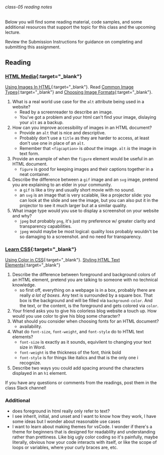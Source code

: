 ###### class-05 reading notes

Below you will find some reading material, code samples, and some additional resources that support the topic for this class and the upcoming lecture.

Review the Submission Instructions for guidance on completing and submitting this assignment.

## Reading

### [HTML Media](https://developer.mozilla.org/en-US/docs/Learn/HTML/Multimedia_and_embedding){:target="_blank"}

[Using Images In HTML](https://developer.mozilla.org/en-US/docs/Learn/HTML/Multimedia_and_embedding/Images_in_HTML){:target="_blank"}.
Read [Common Image Types](https://developer.mozilla.org/en-US/docs/Web/Media/Formats/Image_types){:target="_blank"} and [Choosing Image Formats](https://developer.mozilla.org/en-US/docs/Web/Media/Formats/Image_types#choosing_an_image_format){:target="_blank"}.

1. What is a real world use case for the `alt` attribute being used in a website?
    - Read by a screenreader to describe an image.
    - You've got a problem and your html can't find your image, dislaying your `alt` as a backup.
1. How can you improve accessibility of images in an HTML document?
    - Provide an `alt` that is nice and descriptive.
    - Probably don't use a `title` as they are harder to access, at least don't use one in place of an `alt`.
    - Remember that `<figcaption>` is *about* the image. `alt` *is* the image in text form.
1. Provide an example of when the `figure` element would be useful in an HTML document.
    - `figure` is good for keeping images and their captions together in a neat container.
1. Describe the difference between a `gif` image and an `svg` image, pretend you are explaining to an elder in your community.
    - a `gif` is like a tiny and usually short movie with no sound.
    - an `svg` is an image that is very scalable, like a projector slide: you can look at the slide and see the image, but you can also put it in the projector to see it much larger but at a similar quality.
1. What image type would you use to display a screenshot on your website and why?
    - `jpeg` but probably `png`, it's just my preference w/ greater clarity and transparency capabilities.
    - `jpeg` would maybe be most logical: quality loss probably wouldn't be so damaging to a screenshot. and no need for transparency.

### [Learn CSS](https://developer.mozilla.org/en-US/docs/Learn/CSS){:target="_blank"}

[Using Color in CSS](https://developer.mozilla.org/en-US/docs/Web/CSS/CSS_Colors/Applying_color){:target="_blank"}.
[Styling HTML Text Elements](https://developer.mozilla.org/en-US/docs/Learn/CSS/Styling_text/Fundamentals){:target="_blank"}

1. Describe the difference between foreground and background colors of an HTML element, pretend you are talking to someone with no technical knowledge.
    - so first off, everything on a webpage is in a box, probably there are really *a lot of boxes*. Any text is surrounded by a square box. That box is the background and will be filled via `background-color`. And the text, or the content, is the foreground and gets colored via `color`.
1. Your friend asks you to give his colorless blog website a touch up.  How would you use color to give his blog some character?
    <!-- - I would collaborate with them on a color scheme with a very reasonable color combo for blog text and blog background, good contrast. -->
1. What should you consider when choosing fonts for an HTML document?
    - availability. 
1. What do `font-size`, `font-weight`, and `font-style` do to HTML text elements?
    - `font-size` is exactly as it sounds, equivilent to changing your text size in Word.
    - `font-weight` is the thickness of the font, think bold
    - `font-style` is for things like italics and that is the only one i recognize.
1. Describe two ways you could add spacing around the characters displayed in an `h1` element.

If you have any questions or comments  from the readings, post them in the class Slack channel!

### Additional

- does foreground in html really only refer to text?
- I see inherit, initial, and unset and I want to know how they work, I have some ideas but I wonder about reasonable use cases
- I want to learn about making themes for vsCode. I wonder if there's a theme for beginners that is designed for readablilty and understanding rather than prettiness. Like big ugly color coding so it's painfully, maybe literally, obvious how your code interacts with itself, or like the scope of loops or variables, where your curly braces are, etc. 